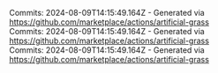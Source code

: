 Commits: 2024-08-09T14:15:49.164Z - Generated via https://github.com/marketplace/actions/artificial-grass
<br>
Commits: 2024-08-09T14:15:49.164Z - Generated via https://github.com/marketplace/actions/artificial-grass
<br>
Commits: 2024-08-09T14:15:49.164Z - Generated via https://github.com/marketplace/actions/artificial-grass
<br>

